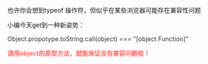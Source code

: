 <div id="article_content" class="article_content clearfix">
            <link rel="stylesheet" href="https://csdnimg.cn/release/phoenix/template/css/ck_htmledit_views-833878f763.css">
                                        <link rel="stylesheet" href="https://csdnimg.cn/release/phoenix/template/css/ck_htmledit_views-833878f763.css">
                <div class="htmledit_views" id="content_views">
                                            <p>也许你会想到typeof&nbsp;操作符，但似乎在某些浏览器可能存在兼容性问题</p><p>小编今天get到一种新姿势：</p><p><span style="color:rgb(51,51,51);font-family:'-apple-system', 'Helvetica Neue', Helvetica, Arial, 'PingFang SC', 'Hiragino Sans GB', 'WenQuanYi Micro Hei', 'Microsoft Yahei', sans-serif;font-size:14px;">Object.propotype.toString.call(object) === "[object Function]"</span><br></p><p><span style="font-family:'-apple-system', 'Helvetica Neue', Helvetica, Arial, 'PingFang SC', 'Hiragino Sans GB', 'WenQuanYi Micro Hei', 'Microsoft Yahei', sans-serif;color:#ff6666;"><span style="font-size:14px;"><strong>调用object的原型方法，就能保证没有兼容问题啦！</strong></span></span></p>                                    </div>
                                                <div class="more-toolbox">
                <div class="left-toolbox">
                    <ul class="toolbox-list">
                        
                        